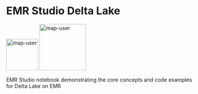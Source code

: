 # EMR Studio Delta Lake

<img width="85" alt="map-user" src="https://img.shields.io/badge/views-075-green"> <img width="125" alt="map-user" src="https://img.shields.io/badge/unique visits-036-green">

EMR Studio notebook demonstrating the core concepts and code examples for Delta Lake on EMR
